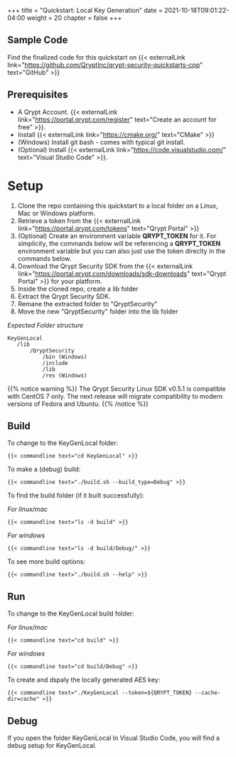 +++
title = "Quickstart: Local Key Generation"
date = 2021-10-18T09:01:22-04:00
weight = 20
chapter = false
+++

## Sample Code

Find the finalized code for this quickstart on {{< externalLink link="https://github.com/QryptInc/qrypt-security-quickstarts-cpp" text="GitHub" >}}

## Prerequisites
- A Qrypt Account. {{< externalLink link="https://portal.qrypt.com/register" text="Create an account for free" >}}.
- Install {{< externalLink link="https://cmake.org/" text="CMake" >}}
- (Windows) Install git bash - comes with typical git install.
- (Optional) Install {{< externalLink link="https://code.visualstudio.com/" text="Visual Studio Code" >}}.

# Setup
1. Clone the repo containing this quickstart to a local folder on a Linux, Mac or Windows platform.
1. Retrieve a token from the {{< externalLink link="https://portal.qrypt.com/tokens" text="Qrypt Portal" >}}
1. (Optional) Create an environment variable **QRYPT_TOKEN** for it. For simplicity, the commands below will be referencing a **QRYPT_TOKEN** environment variable but you can also just use the token direclty in the commands below.
1. Download the Qrypt Security SDK from the {{< externalLink link="https://portal.qrypt.com/downloads/sdk-downloads" text="Qrypt Portal" >}} for your platform.
1. Inside the cloned repo, create a lib folder
1. Extract the Qrypt Security SDK.
1. Remane the extracted folder to "QryptSecurity"
1. Move the new "QryptSecurity" folder into the lib folder

*Expected Folder structure*

    KeyGenLocal
       /lib
           /QryptSecurity
               /bin (Windows)
               /include
               /lib
               /res (Windows)

{{% notice warning %}}
The Qrypt Security Linux SDK v0.5.1 is compatible with CentOS 7 only. The next release will migrate compatibility to modern versions of Fedora and Ubuntu.
{{% /notice %}}

## Build
To change to the KeyGenLocal folder:
    
    {{< commandline text="cd KeyGenLocal" >}}

To make a (debug) build:
    
    {{< commandline text="./build.sh --build_type=Debug" >}}

To find the build folder (if it built successfully):

*For linux/mac*
    
    {{< commandline text="ls -d build" >}}
    
*For windows*

    {{< commandline text="ls -d build/Debug/" >}}

To see more build options:
    
    {{< commandline text="./build.sh --help" >}}

## Run
To change to the KeyGenLocal build folder:

*For linux/mac*
    
    {{< commandline text="cd build" >}}

*For windows*

    {{< commandline text="cd build/Debug" >}}


To create and dspaly the locally generated AES key:

    {{< commandline text="./KeyGenLocal --token=${QRYPT_TOKEN} --cache-dir=cache" >}}
 
## Debug
If you open the folder KeyGenLocal In Visual Studio Code, you will find a debug setup for KeyGenLocal.

